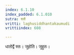 ```yaml
---
index: 6.1.10
index_padded: 6.1.010
sutra: श्लौ
vritti: laghusiddhantakaumudi
vrittiindex: 608

---
```

धातोर्द्वे स्तः। जुहोति। जुहुतः।